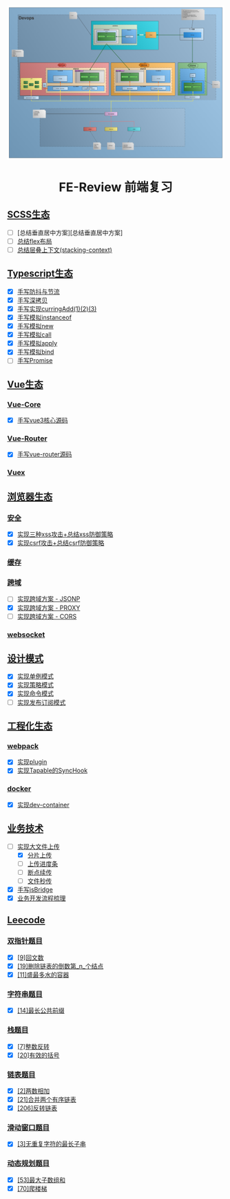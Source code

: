 <div align="center">
<img  src="business/ekwing/pic/Web开发流程图.png"/>
<h1 align="center"> FE-Review 前端复习</h1>
</div>

## [SCSS生态](https://github.com/jaylenchan/fe-review/tree/main/scss)

- [ ] [总结垂直居中方案][总结垂直居中方案]
- [ ] [总结flex布局](https://github.com/jaylenchan/fe-review/tree/main/scss/flex)
- [ ] [总结层叠上下文(stacking-context)](https://github.com/jaylenchan/fe-review/tree/main/scss/stacking-context)

## [Typescript生态](https://github.com/jaylenchan/fe-review/tree/main/typescript)

- [x] [手写防抖与节流](https://github.com/jaylenchan/fe-review/tree/main/typescript/debounce-throttle)
- [x] [手写深拷贝](https://github.com/jaylenchan/fe-review/tree/main/typescript/deep-clone)
- [x] [手写实现curringAdd(1)(2)(3)](https://github.com/jaylenchan/fe-review/tree/main/typescript/curring)
- [x] [手写模拟instanceof](https://github.com/jaylenchan/fe-review/tree/main/typescript/mock-instanceof)
- [x] [手写模拟new](https://github.com/jaylenchan/fe-review/tree/main/typescript/mock-new)
- [x] [手写模拟call](https://github.com/jaylenchan/fe-review/tree/main/typescript/mock-call)
- [x] [手写模拟apply](https://github.com/jaylenchan/fe-review/tree/main/typescript/mock-apply)
- [x] [手写模拟bind](https://github.com/jaylenchan/fe-review/tree/main/typescript/mock-bind)
- [ ] [手写Promise](https://github.com/jaylenchan/fe-review/tree/main/typescript/mock-promise)

## [Vue生态](https://github.com/jaylenchan/fe-review/tree/main/vue)

### [Vue-Core]()

- [x] [手写vue3核心源码](https://github.com/jaylenchan/vue3)

### [Vue-Router](https://github.com/jaylenchan/fe-review/tree/main/vue/vue-router)

- [x] [手写vue-router源码](https://github.com/jaylenchan/fe-review/tree/main/vue/vue-router)

### [Vuex]()

## [浏览器生态](https://github.com/jaylenchan/fe-review/tree/main/network)

### [安全](https://github.com/jaylenchan/fe-review/tree/main/network/web-security)

- [x] [实现三种xss攻击+总结xss防御策略](https://github.com/jaylenchan/fe-review/tree/main/network/web-security/xss)
- [x] [实现csrf攻击+总结csrf防御策略](https://github.com/jaylenchan/fe-review/tree/main/network/web-security/xsrf)

### [缓存](https://github.com/jaylenchan/fe-review/tree/main/network/web-cache)

### [跨域](https://github.com/jaylenchan/fe-review/tree/main/network/web-cross-origin)

- [ ] [实现跨域方案 - JSONP](https://github.com/jaylenchan/fe-review/tree/main/network/web-cross-origin/jsonp)
- [x] [实现跨域方案 - PROXY](https://github.com/jaylenchan/fe-review/tree/main/browser/cross-origin/proxy)
- [ ] [实现跨域方案 - CORS](https://github.com/jaylenchan/fe-review/tree/main/network/web-cross-origin/cors)

### [websocket](https://github.com/jaylenchan/fe-review/tree/main/network/web-websocket)

## [设计模式](https://github.com/jaylenchan/fe-review/tree/main/design-pattern)

- [x] [实现单例模式](https://github.com/jaylenchan/fe-review/tree/main/design-pattern/singleton-pattern)
- [x] [实现策略模式](https://github.com/jaylenchan/fe-review/tree/main/design-pattern/strategy-pattern)
- [x] [实现命令模式](https://github.com/jaylenchan/fe-review/tree/main/design-pattern/command-pattern)
- [ ]  [实现发布订阅模式]()

## [工程化生态](https://github.com/jaylenchan/fe-review/tree/main/engineering)

### [webpack](https://github.com/jaylenchan/fe-review/tree/main/engineering/webpack)

- [x] [实现plugin](https://github.com/jaylenchan/fe-review/tree/main/engineering/webpack/plugin)
- [x] [实现Tapable的SyncHook](https://github.com/jaylenchan/fe-review/tree/main/engineering/webpack/tapable)

### [docker](https://github.com/jaylenchan/fe-review/tree/main/engineering/docker)

- [x] [实现dev-container](https://github.com/jaylenchan/fe-review/tree/main/engineering/docker/.devcontainer)

## [业务技术](https://github.com/jaylenchan/fe-review/tree/main/business)

- [ ] [实现大文件上传](https://github.com/jaylenchan/fe-review/tree/main/business/file-upload)
  - [x] [分片上传]() 
  - [ ] [上传进度条]()
  - [ ] [断点续传]()
  - [ ] [文件秒传]()
- [x] [手写jsBridge](https://github.com/jaylenchan/fe-review/tree/main/business/hybrid)
- [x] [业务开发流程梳理](https://github.com/jaylenchan/fe-review/tree/main/business/ekwing)

## [Leecode](https://github.com/jaylenchan/fe-review/tree/main/leetcode)

### [双指针题目](https://github.com/jaylenchan/fe-review/tree/main/leetcode/two-pointers)

- [x] [[9]回文数](https://github.com/jaylenchan/fe-review/blob/main/leetcode/two-pointers/%5B9%5D%E5%9B%9E%E6%96%87%E6%95%B0/index.js)
- [x] [[19]删除链表的倒数第_n_个结点](https://github.com/jaylenchan/fe-review/tree/main/leetcode/two-pointers/%5B19%5D%E5%88%A0%E9%99%A4%E9%93%BE%E8%A1%A8%E7%9A%84%E5%80%92%E6%95%B0%E7%AC%AC_n_%E4%B8%AA%E7%BB%93%E7%82%B9/index.js)
- [x] [[11]盛最多水的容器](https://github.com/jaylenchan/fe-review/tree/main/leetcode/two-pointers/%5B11%5D%E7%9B%9B%E6%9C%80%E5%A4%9A%E6%B0%B4%E7%9A%84%E5%AE%B9%E5%99%A8/index.js)

### [字符串题目](https://github.com/jaylenchan/fe-review/tree/main/leetcode/string/%5B14%5D%E6%9C%80%E9%95%BF%E5%85%AC%E5%85%B1%E5%89%8D%E7%BC%80)

- [x] [[14]最长公共前缀](https://github.com/jaylenchan/fe-review/blob/main/leetcode/string/%5B14%5D%E6%9C%80%E9%95%BF%E5%85%AC%E5%85%B1%E5%89%8D%E7%BC%80/index.js)

### [栈题目](https://github.com/jaylenchan/fe-review/tree/main/leetcode/stack)

- [x] [[7]整数反转](https://github.com/jaylenchan/fe-review/blob/main/leetcode/stack/%5B7%5D%E6%95%B4%E6%95%B0%E5%8F%8D%E8%BD%AC/index.js)
- [x] [[20]有效的括号](https://github.com/jaylenchan/fe-review/blob/main/leetcode/stack/%5B20%5D%E6%9C%89%E6%95%88%E7%9A%84%E6%8B%AC%E5%8F%B7/index.js)

### [链表题目](https://github.com/jaylenchan/fe-review/tree/main/leetcode/linked-list)

- [x] [[2]两数相加](https://github.com/jaylenchan/fe-review/blob/main/leetcode/linked-list/%5B2%5D%E4%B8%A4%E6%95%B0%E7%9B%B8%E5%8A%A0/index.js)
- [x] [[21]合并两个有序链表](https://github.com/jaylenchan/fe-review/blob/main/leetcode/linked-list/%5B21%5D%E5%90%88%E5%B9%B6%E4%B8%A4%E4%B8%AA%E6%9C%89%E5%BA%8F%E9%93%BE%E8%A1%A8/index.js)
- [x] [[206]反转链表](https://github.com/jaylenchan/fe-review/blob/main/leetcode/linked-list/%5B206%5D%E5%8F%8D%E8%BD%AC%E9%93%BE%E8%A1%A8/index.js)

### [滑动窗口题目](https://github.com/jaylenchan/fe-review/tree/main/leetcode/sliding-window/%5B3%5D%E6%97%A0%E9%87%8D%E5%A4%8D%E5%AD%97%E7%AC%A6%E7%9A%84%E6%9C%80%E9%95%BF%E5%AD%90%E4%B8%B2)

- [x] [[3]无重复字符的最长子串](https://github.com/jaylenchan/fe-review/blob/main/leetcode/sliding-window/%5B3%5D%E6%97%A0%E9%87%8D%E5%A4%8D%E5%AD%97%E7%AC%A6%E7%9A%84%E6%9C%80%E9%95%BF%E5%AD%90%E4%B8%B2/index.js)

### [动态规划题目](https://github.com/jaylenchan/fe-review/tree/main/leetcode/dynamic-programming)

- [x] [[53]最大子数组和](https://github.com/jaylenchan/fe-review/blob/main/leetcode/dynamic-programming/%5B53%5D%E6%9C%80%E5%A4%A7%E5%AD%90%E6%95%B0%E7%BB%84%E5%92%8C/index.js)
- [x] [[70]爬楼梯](https://github.com/jaylenchan/fe-review/blob/main/leetcode/dynamic-programming/%5B70%5D%E7%88%AC%E6%A5%BC%E6%A2%AF/index.js)
